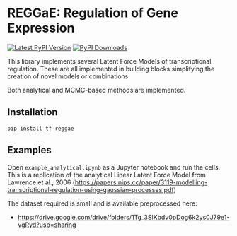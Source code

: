 # REGGaE: Regulation of Gene Expression

[![Latest PyPI Version][pb]][pypi] [![PyPI Downloads][db]][pypi]

[pb]: https://img.shields.io/pypi/v/tf-reggae.svg
[pypi]: https://pypi.org/project/tf-reggae/

[db]: https://img.shields.io/pypi/dm/tf-reggae?label=pypi%20downloads

This library implements several Latent Force Models of transcriptional regulation. These are all implemented in building blocks simplifying the creation of novel models or combinations.

Both analytical and MCMC-based methods are implemented.

## Installation

`pip install tf-reggae`


## Examples

Open `example_analytical.ipynb` as a Jupyter notebook and run the cells. This is a replication of the analytical Linear Latent Force Model from Lawrence et al., 2006 (https://papers.nips.cc/paper/3119-modelling-transcriptional-regulation-using-gaussian-processes.pdf)

The dataset required is small and is available preprocessed here:
- https://drive.google.com/drive/folders/1Tg_3SlKbdv0pDog6k2ys0J79e1-vgRyd?usp=sharing
